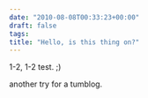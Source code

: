 ```yaml
---
date: "2010-08-08T00:33:23+00:00"
draft: false
tags: 
title: "Hello, is this thing on?"
---
```

<p>1-2, 1-2 test. ;)</p>&#13;
<p>another try for a tumblog. </p> 